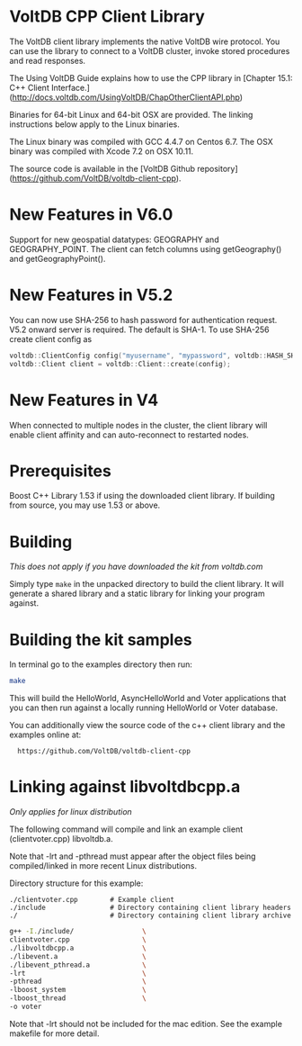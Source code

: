 VoltDB CPP Client Library
=========================

The VoltDB client library implements the native VoltDB wire protocol. You can
use the library to connect to a VoltDB cluster, invoke stored procedures and
read responses.

The Using VoltDB Guide explains how to use the CPP library in
[Chapter 15.1: C++ Client Interface.]
(http://docs.voltdb.com/UsingVoltDB/ChapOtherClientAPI.php)

Binaries for 64-bit Linux and 64-bit OSX are provided. The linking
instructions below apply to the Linux binaries.

The Linux binary was compiled with GCC 4.4.7 on Centos 6.7.
The OSX binary was compiled with Xcode 7.2 on OSX 10.11.

The source code is available in the [VoltDB Github repository]
(https://github.com/VoltDB/voltdb-client-cpp). 

New Features in V6.0
==================

Support for new geospatial datatypes: GEOGRAPHY and GEOGRAPHY_POINT. The client can fetch
columns using getGeography() and getGeographyPoint().

New Features in V5.2
==================

You can now use SHA-256 to hash password for authentication request. V5.2 onward
server is required. The default is SHA-1. To use SHA-256 create client config as
```C++
voltdb::ClientConfig config("myusername", "mypassword", voltdb::HASH_SHA256);
voltdb::Client client = voltdb::Client::create(config);
```

New Features in V4
==================

When connected to multiple nodes in the cluster, the client library will enable
client affinity and can auto-reconnect to restarted nodes.

Prerequisites
=============

Boost C++ Library 1.53 if using the downloaded client library. If building from
source, you may use 1.53 or above.

Building
========
*This does not apply if you have downloaded the kit from voltdb.com*

Simply type `make` in the unpacked directory to build the client library. It
will generate a shared library and a static library for linking your program
against.

Building the kit samples
========================

In terminal go to the examples directory then run:
```bash
make
```

This will build the HelloWorld, AsyncHelloWorld and Voter applications
that you can then run against a locally running HelloWorld or Voter database.

You can additionally view the source code of the c++ client library and the
examples online at:

      https://github.com/VoltDB/voltdb-client-cpp

Linking against libvoltdbcpp.a
==============================
*Only applies for linux distribution*

The following command will compile and link an example client
(clientvoter.cpp) libvoltdb.a.

Note that -lrt and -pthread must appear after the object files being compiled/linked
in more recent Linux distributions.

Directory structure for this example:
```
./clientvoter.cpp        # Example client
./include                # Directory containing client library headers
./                       # Directory containing client library archive
```

```bash
g++ -I./include/                 \
clientvoter.cpp                  \
./libvoltdbcpp.a                 \
./libevent.a                     \
./libevent_pthread.a             \
-lrt                             \
-pthread                         \
-lboost_system                   \
-lboost_thread                   \
-o voter
```

Note that -lrt should not be included for the mac edition. See the example makefile
for more detail.
